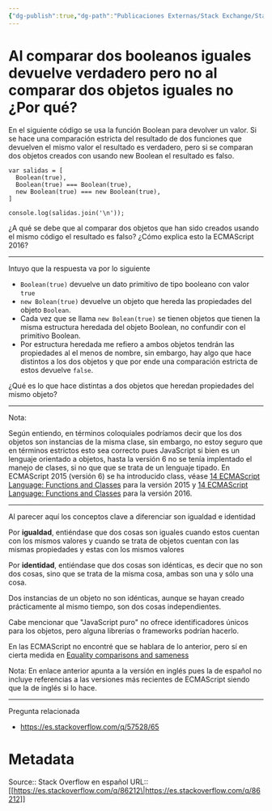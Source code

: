 ```yaml
---
{"dg-publish":true,"dg-path":"Publicaciones Externas/Stack Exchange/Stack Overflow en español/es.stackoverflow.com-86212.md","permalink":"/publicaciones-externas/stack-exchange/stack-overflow-en-espanol/es-stackoverflow-com-86212/","title":"Al comparar dos booleanos iguales devuelve verdadero pero no al comparar dos objetos iguales no ¿Por qué?","hide":true,"noteIcon":"default","created":"2024-04-03T12:49:10.505-06:00","updated":"2024-04-05T16:43:51.842-06:00"}
---
```


# Al comparar dos booleanos iguales devuelve verdadero pero no al comparar dos objetos iguales no ¿Por qué?

En el siguiente código se usa la función Boolean para devolver un valor. Si se hace una comparación estricta del resultado de dos funciones que devuelven el mismo valor el resultado es verdadero, pero si se comparan dos objetos creados con usando new Boolean el resultado es falso. 


<!-- begin snippet: js hide: false console: true babel: false -->

<!-- language: lang-js -->

    var salidas = [ 
      Boolean(true),
      Boolean(true) === Boolean(true),
      new Boolean(true) === new Boolean(true),
    ]

    console.log(salidas.join('\n'));

<!-- end snippet -->


¿A qué se debe que al comparar dos objetos que han sido creados usando el mismo código el resultado es falso? ¿Cómo explica esto la ECMAScript 2016?

<hr>
Intuyo que la respuesta va por lo siguiente

- `Boolean(true)` devuelve un dato primitivo de tipo booleano con valor `true`
- `new Bolean(true)` devuelve un objeto que hereda las propiedades del objeto `Boolean`.
- Cada vez que se llama `new Bolean(true)` se tienen objetos que tienen la misma estructura heredada del objeto Boolean, no confundir con el primitivo Boolean.
- Por estructura heredada me refiero a ambos objetos tendrán las propiedades al el menos de nombre, sin embargo, hay algo que hace distintos a los dos objetos y que por ende una comparación estricta de estos devuelve `false`. 

¿Qué es lo que hace distintas a dos objetos que heredan propiedades del mismo objeto?

<hr>
Nota:  

Según entiendo, en términos coloquiales podríamos decir que los dos objetos son instancias de la misma clase, sin embargo, no estoy seguro que en términos estrictos esto sea correcto pues JavaScript si bien es un lenguaje orientado a objetos, hasta la versión 6 no se tenía implentado el manejo de clases, si no que que se trata de un lenguaje tipado. En ECMAScript 2015 (versión 6) se ha introducido class, véase [14 ECMAScript Language: Functions and Classes][1] para la versión 2015 y [14 ECMAScript Language: Functions and Classes][2] para la versión 2016.

<hr>

Al parecer aquí los conceptos clave a diferenciar son igualdad e identidad

Por __igualdad__, entiéndase que dos cosas son iguales cuando estos cuentan con los mismos valores y cuando se trata de objetos cuentan con las mismas propiedades y estas con los mismos valores

Por __identidad__, entiéndase que dos cosas son idénticas, es decir que no son dos cosas, sino que se trata de la misma cosa, ambas son una y sólo una cosa.

Dos instancias de un objeto no son idénticas, aunque se hayan creado prácticamente al mismo tiempo, son dos cosas independientes.

Cabe mencionar que "JavaScript puro" no ofrece identificadores únicos para los objetos, pero alguna librerías o frameworks podrían hacerlo.

En las ECMAScript no encontré que se hablara de lo anterior, pero sí en cierta medida en [Equality comparisons and sameness][1]

Nota: En enlace anterior apunta a la versión en inglés pues la de español no incluye referencias a las versiones más recientes de ECMAScript siendo que la de inglés si lo hace.

<hr>
Pregunta relacionada

- https://es.stackoverflow.com/q/57528/65


  [1]: http://ecma-international.org/ecma-262/6.0/#sec-ecmascript-language-functions-and-classes
  [2]: http://ecma-international.org/ecma-262/7.0/#sec-ecmascript-language-functions-and-classes

# Metadata
Source:: Stack Overflow en español
URL:: [[https://es.stackoverflow.com/q/86212\|https://es.stackoverflow.com/q/86212]]

